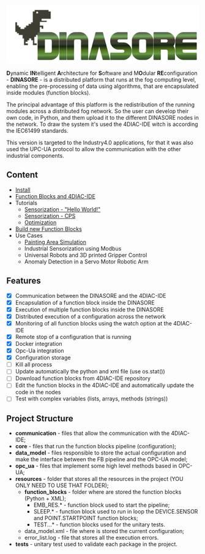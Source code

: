 ![logo](resources/images/logo.png)

**D**ynamic **IN**telligent **A**rchitecture for **S**oftware and M**O**dular **RE**configuration - **DINASORE** - is a distributed platform that runs at the
fog computing level, enabling the pre-processing of data using algorithms, that are encapsulated inside modules (function blocks).

The principal advantage of this platform is the redistribution of the running modules across a distributed fog network. 
So the user can develop their own code, in Python, and them upload it to the different DINASORE nodes in the network.
To draw the system it's used the 4DIAC-IDE witch is according the IEC61499 standards. 

This version is targeted to the Industry4.0 applications, for that it was also used the UPC-UA protocol to allow the communication with the other industrial components.

## Content

* [Install](https://github.com/SYSTEC-FoF-FEUP/dinasore-ua/wiki/1.-Install)
* [Function Blocks and 4DIAC-IDE](https://github.com/SYSTEC-FoF-FEUP/dinasore-ua/wiki/2.-Function-Blocks-and-4DIAC)
* Tutorials
  * [Sensorization - "Hello World!"](https://github.com/SYSTEC-FoF-FEUP/dinasore-ua/wiki/3.1.-Hands-On:-Sensorization-%22Hello-World!%22)
  * [Sensorization - CPS](https://github.com/SYSTEC-FoF-FEUP/dinasore-ua/wiki/3.2.-Hands-On:-Sensorization)
  * [Optimization](https://github.com/SYSTEC-FoF-FEUP/dinasore-ua/wiki/3.3.-Hands-On:-Optimization)
* [Build new Function Blocks](https://github.com/SYSTEC-FoF-FEUP/dinasore-ua/wiki/4.-Build-new-Function-Blocks)
* Use Cases
  * [Painting Area Simulation](https://github.com/SYSTEC-FoF-FEUP/dinasore-ua/wiki/5.1.-Painting-Area-Simulation)
  * Industrial Sensorization using Modbus
  * Universal Robots and 3D printed Gripper Control
  * Anomaly Detection in a Servo Motor Robotic Arm

## Features
- [x] Communication between the DINASORE and the 4DIAC-IDE 
- [x] Encapsulation of a function block inside the DINASORE
- [x] Execution of multiple function blocks inside the DINASORE
- [x] Distributed execution of a configuration across the network
- [x] Monitoring of all function blocks using the watch option at the 4DIAC-IDE
- [x] Remote stop of a configuration that is running
- [x] Docker integration
- [x] Opc-Ua integration
- [x] Configuration storage
- [ ] Kill all process
- [ ] Update automatically the python and xml file (use os.stat())
- [ ] Download function blocks from 4DIAC-IDE repository
- [ ] Edit the function blocks in the 4DIAC-IDE and automatically update the code in the nodes
- [ ] Test with complex variables (lists, arrays, methods (strings))

## Project Structure

* **communication** - files that allow the communication with the 4DIAC-IDE; 
* **core** - files that run the function blocks pipeline (configuration);
* **data_model** - files responsible to store the actual configuration and make the interface between the FB pipeline and the OPC-UA model;
* **opc_ua** - files that implement some high level methods based in OPC-UA; 
* **resources** - folder that stores all the resources in the project (YOU ONLY NEED TO USE THAT FOLDER);
  * **function_blocks** - folder where are stored the function blocks (Python + XML);
    * EMB_RES.* - function block used to start the pipeline;
    * SLEEP.* - function block used to run in loop the DEVICE.SENSOR and POINT.STARTPOINT function blocks;
    * TEST...* - function blocks used for the unitary tests. 
  * data_model.xml - file where is stored the current configuration;
  * error_list.log - file that stores all the execution errors.
* **tests** - unitary test used to validate each package in the project.



